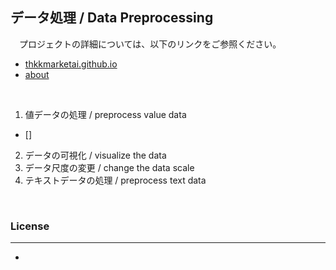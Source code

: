 ## **データ処理 / Data Preprocessing**

　プロジェクトの詳細については、以下のリンクをご参照ください。

- [thkkmarketai.github.io](https://thkkmarketai.github.io)
- [about](https://thkkmarketai.github.io/about)

&emsp;

1. 値データの処理 / preprocess value data
 - []
2. データの可視化 / visualize the data
3. データ尺度の変更 / change the data scale
4. テキストデータの処理 / preprocess text data

&emsp;

### **License**
---
-

&emsp;
